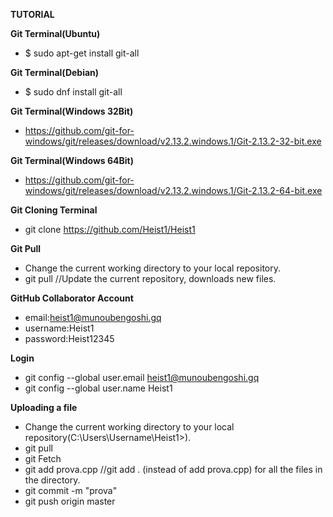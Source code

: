  **TUTORIAL**
 
**Git Terminal(Ubuntu)**
- $ sudo apt-get install git-all

**Git Terminal(Debian)**
- $ sudo dnf install git-all

**Git Terminal(Windows 32Bit)**
- https://github.com/git-for-windows/git/releases/download/v2.13.2.windows.1/Git-2.13.2-32-bit.exe

**Git Terminal(Windows 64Bit)**
- https://github.com/git-for-windows/git/releases/download/v2.13.2.windows.1/Git-2.13.2-64-bit.exe

**Git Cloning Terminal**
- git clone https://github.com/Heist1/Heist1

**Git Pull**
- Change the current working directory to your local repository.
- git pull               //Update the current repository, downloads new files.

**GitHub Collaborator Account**
- email:heist1@munoubengoshi.gq
- username:Heist1
- password:Heist12345

**Login**
- git config --global user.email heist1@munoubengoshi.gq
- git config --global user.name Heist1

**Uploading a file**
- Change the current working directory to your local repository(C:\Users\Username\Heist1>).
- git pull
- git Fetch
- git add prova.cpp         //git add . (instead of add prova.cpp) for all the files in the directory.
- git commit -m "prova"
- git push origin master
